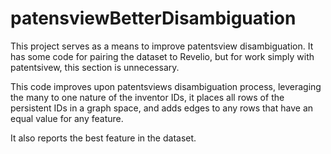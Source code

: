 # patensviewBetterDisambiguation

This project serves as a means to improve patentsview disambiguation. It has some code for pairing the dataset to Revelio, but for work simply with patentsivew, this section is unnecessary. 

This code improves upon patentsviews disambiguation process, leveraging the many to one nature of the inventor IDs, it places all rows of the persistent IDs in a graph space, and adds edges to any rows that have an equal value for any feature. 

It also reports the best feature in the dataset. 

